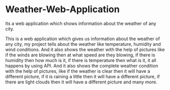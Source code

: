 # Weather-Web-Application
Its a web application which shows information about the weather of any city.

This is a web application which gives us information about the weather of any city, my project tells about the weather like temperature, humidity and wind conditions. And it also shows the weather with the help of pictures like if the winds are blowing then at what speed are they blowing, if there is humidity then how much is it, if there is temperature then what is it, it all happens by using API. And it also shows the complete weather condition with the help of pictures, like if the weather is clear then it will have a different picture, if it is raining a little then it will have a different picture, if there are light clouds then it will have a different picture and many more.
